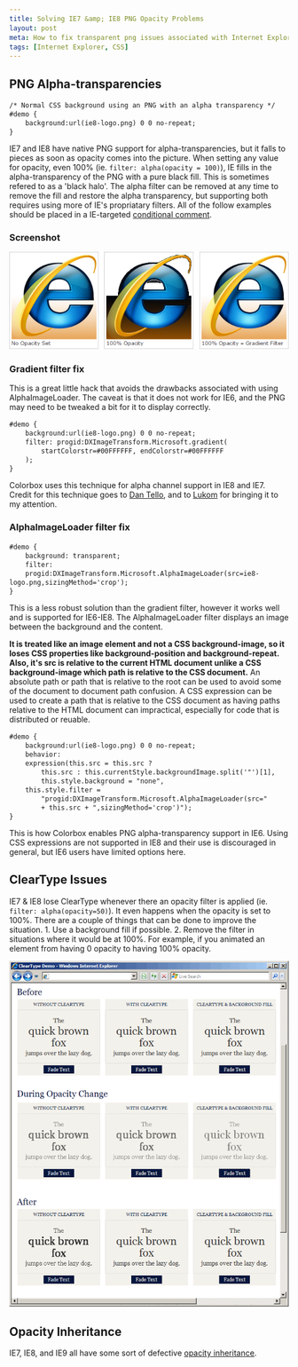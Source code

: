 ```yaml
---
title: Solving IE7 &amp; IE8 PNG Opacity Problems
layout: post
meta: How to fix transparent png issues associated with Internet Explorer's alpha filter.
tags: [Internet Explorer, CSS]
---
```


## PNG Alpha-transparencies

	/* Normal CSS background using an PNG with an alpha transparency */
	#demo {
		background:url(ie8-logo.png) 0 0 no-repeat;
	}

IE7 and IE8 have native PNG support for alpha-transparencies, but it falls to pieces as soon as opacity comes into the picture.  When setting any value for opacity, even 100% (ie. `filter: alpha(opacity = 100)`), IE fills in the alpha-transparency of the PNG with a pure black fill.  This is sometimes refered to as a 'black halo'.  The alpha filter can be removed at any time to remove the fill and restore the alpha transparency, but supporting both requires using more of IE's propriatary filters.  All of the follow examples should be placed in a IE-targeted [conditional comment](http://www.quirksmode.org/css/condcom.html).

### Screenshot

![](/img/alpha-demo.png)

### Gradient filter fix

This is a great little hack that avoids the drawbacks associated with using AlphaImageLoader.  The caveat is that it does not work for IE6, and the PNG may need to be tweaked a bit for it to display correctly.

	#demo {
		background:url(ie8-logo.png) 0 0 no-repeat;
		filter: progid:DXImageTransform.Microsoft.gradient(
			startColorstr=#00FFFFFF, endColorstr=#00FFFFFF
		);
	}


Colorbox uses this technique for alpha channel support in IE8 and IE7.  Credit for this technique goes to [Dan Tello](http://www.sitepoint.com/forums/javascript-15/jquery-fadein-fadeout-transparent-png-ie7-chrome-590295.html), and to [Lukom](https://github.com/Lukom) for bringing it to my attention.

### AlphaImageLoader filter fix

	#demo {
		background: transparent;
		filter:
		progid:DXImageTransform.Microsoft.AlphaImageLoader(src=ie8-logo.png,sizingMethod='crop');
	}

This is a less robust solution than the gradient filter, however it works well and is supported for IE6-IE8.  The AlphaImageLoader filter displays an image between the background and the content.

**It is treated like an image element and not a CSS background-image, so it loses CSS properties like background-position and background-repeat.  Also, it's src is relative to the current HTML document unlike a CSS background-image which path is relative to the CSS document.**  An absolute path or path that is relative to the root can be used to avoid some of the document to document path confusion.  A CSS expression can be used to create a path that is relative to the CSS document as having paths relative to the HTML document can impractical, especially for code that is distributed or reuable.

	#demo {
		background:url(ie8-logo.png) 0 0 no-repeat;
		behavior:
		expression(this.src = this.src ?
			this.src : this.currentStyle.backgroundImage.split('"')[1],
			this.style.background = "none",
		this.style.filter =
			"progid:DXImageTransform.Microsoft.AlphaImageLoader(src="
			+ this.src + ",sizingMethod='crop')");
	}

This is how Colorbox enables PNG alpha-transparency support in IE6.  Using CSS expressions are not supported in IE8 and their use is discouraged in general, but IE6 users have limited options here.

## ClearType Issues

IE7 & IE8 lose ClearType whenever there an opacity filter is applied (ie. `filter: alpha(opacity=50)`).  It even happens when the opacity is set to 100%.  There are a couple of things that can be done to improve the situation. 1. Use a background fill if possible.  2. Remove the filter in situations where it would be at 100%.  For example, if you animated an element from having 0 opacity to having 100% opacity.

![](/img/cleartype.png)

## Opacity Inheritance

IE7, IE8, and IE9 all have some sort of defective [opacity inheritance](/notes/ie-opacity-inheritance).